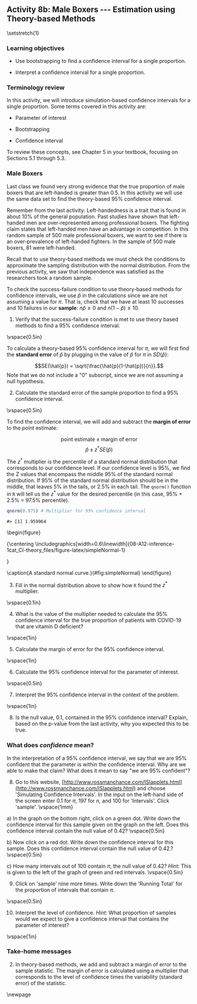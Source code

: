 ## Activity 8b:  Male Boxers --- Estimation using Theory-based Methods

\setstretch{1}

### Learning objectives

* Use bootstrapping to find a confidence interval for a single proportion.

* Interpret a confidence interval for a single proportion.

### Terminology review

In this activity, we will introduce simulation-based confidence intervals for a single proportion. Some terms covered in this activity are:

* Parameter of interest

* Bootstrapping

* Confidence interval

To review these concepts, see Chapter 5 in your textbook, focusing on Sections 5.1 through 5.3.

### Male Boxers

Last class we found very strong evidence that the true proportion of male boxers that are left-handed is greater than 0.5.  In this activity we will use the same data set to find the theory-based 95\% confidence interval.

Remember from the last activity: Left-handedness is a trait that is found in about 10\% of the general population. Past studies have shown that left-handed men are over-represented among professional boxers. The fighting claim states that left-handed men have an advantage in competition.  In this random sample of 500 male professional boxers, we want to see if there is an over-prevalence of left-handed fighters.  In the sample of 500 male boxers, 81 were left-handed.

Recall that to use theory-based methods we must check the conditions to approximate the sampling distribution with the normal distribution.  From the previous activity, we saw that independence was satisfied as the researchers took a random sample.

To check the success-failure condition to use theory-based methods for confidence intervals, we use $\hat{p}$ in the calculations since we are not assuming a value for $\pi$. That is, check that we have at least 10 successes and 10 failures in our **sample**:  $n\hat{p} \geq 0$  and $n(1-\hat{p}) \geq 10$.

1.  Verify that the success-failure condition is met to use theory based methods to find a 95\% confidence interval.  

\vspace{0.5in}

To calculate a theory-based 95\% confidence interval for $\pi$, we will first find the **standard error** of $\hat{p}$ by plugging in the value of $\hat{p}$ for $\pi$ in $SD(\hat{p})$:

$$SE(\hat{p}) = \sqrt{\frac{\hat{p}(1-\hat{p})}{n}}.$$
Note that we do not include a "0" subscript, since we are not assuming a null hypothesis. 

2.  Calculate the standard error of the sample proportion to find a 95\% confidence interval.

\vspace{0.5in}


To find the confidence interval, we will add and subtract the **margin of error** to the point estimate:

$$\text{point estimate}\pm\text{margin of error}$$
$$\hat{p}\pm z^* SE(\hat{p})$$

The $z^*$ multiplier is the percentile of a standard normal distribution that corresponds to our confidence level. If our confidence level is 95\%, we find the Z values that encompass the middle 95\% of the standard normal distribution.  If 95\% of the standard normal distribution should be in the middle, that leaves 5\% in the tails, or 2.5\% in each tail.  The `qnorm()` function in `R` will tell us the $z^*$ value for the desired percentile (in this case, 95\% + 2.5\% = 97.5\% percentile). 


```r
qnorm(0.975) # Multiplier for 95% confidence interval
```

```
#> [1] 1.959964
```

\begin{figure}

{\centering \includegraphics[width=0.6\linewidth]{08-A12-inference-1cat_CI-theory_files/figure-latex/simpleNormal-1} 

}

\caption{A standard normal curve.}(\#fig:simpleNormal)
\end{figure}

3. Fill in the normal distribution above to show how `R` found the $z^*$ multiplier.

\vspace{0.1in}

4.  What is the value of the multiplier needed to calculate the 95\% confidence interval for the true proportion of patients with COVID-19 that are vitamin D deficient?

\vspace{1in}

5.  Calculate the margin of error for the 95\% confidence interval.

\vspace{1in}

6.  Calculate the 95\% confidence interval for the parameter of interest.

\vspace{0.5in}

7.  Interpret the 95\% confidence interval in the context of the problem.

\vspace{1in}

8. Is the null value, 0.1, contained in the 95\% confidence interval?  Explain, based on the p-value from the last activity, why you expected this to be true.

### What does *confidence* mean?

In the interpretation of a 95\% confidence interval, we say that we are 95\% confident that the parameter is within the confidence interval.  Why are we able to make that claim?  What does it mean to say "we are 95\% confident"?

8.  Go to this website, [http://www.rossmanchance.com/ISIapplets.html](http://www.rossmanchance.com/ISIapplets.html) and choose 'Simulating Confidence Intervals'.  In the input on the left-hand side of the screen enter 0.1 for $\pi$, 197 for $n$, and 100 for 'Intervals'.  Click 'sample'.
\vspace{1mm}

a) In the graph on the bottom right, click on a green dot.  Write down the confidence interval for this sample given on the graph on the left.  Does this confidence interval contain the null value of 0.42?
\vspace{0.5in}


b) Now click on a red dot.  Write down the confidence interval for this sample.  Does this confidence interval contain the null value of 0.42.?
\vspace{0.5in}


c) How many intervals out of 100 contain $\pi$, the null value of 0.42? *Hint*:  This is given to the left of the graph of green and red intervals.
\vspace{0.5in}

9.  Click on 'sample' nine more times.  Write down the 'Running Total' for the proportion of intervals that contain $\pi$.  

\vspace{0.5in}

10.  Interpret the level of confidence.  *Hint*: What proportion of samples would we expect to give a confidence interval that contains the parameter of interest?

\vspace{1in}


### Take-home messages

2.  In theory-based methods, we add and subtract a margin of error to the sample statistic.  The margin of error is calculated using a multiplier that corresponds to the level of confidence times the variability (standard error) of the statistic.



\newpage
